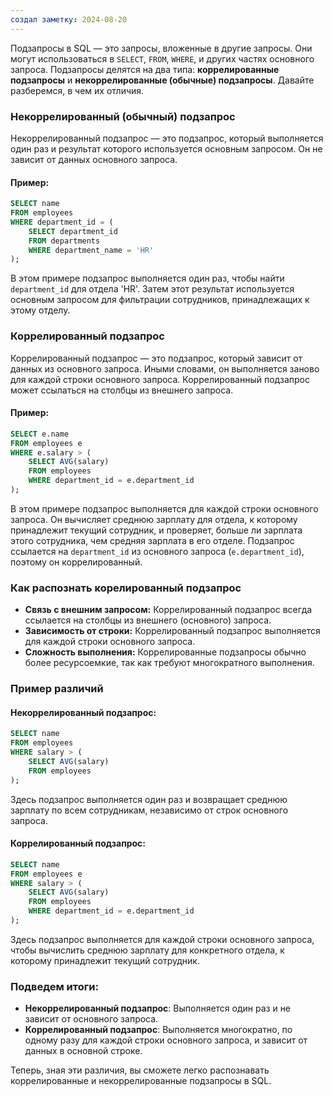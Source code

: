 ```yaml
---
создал заметку: 2024-08-20
---
```

Подзапросы в SQL — это запросы, вложенные в другие запросы. Они могут использоваться в `SELECT`, `FROM`, `WHERE`, и других частях основного запроса. Подзапросы делятся на два типа: **коррелированные подзапросы** и **некоррелированные (обычные) подзапросы**. Давайте разберемся, в чем их отличия.

### Некоррелированный (обычный) подзапрос

Некоррелированный подзапрос — это подзапрос, который выполняется один раз и результат которого используется основным запросом. Он не зависит от данных основного запроса.

#### Пример:

```sql
SELECT name
FROM employees
WHERE department_id = (
    SELECT department_id
    FROM departments
    WHERE department_name = 'HR'
);
```

В этом примере подзапрос выполняется один раз, чтобы найти `department_id` для отдела 'HR'. Затем этот результат используется основным запросом для фильтрации сотрудников, принадлежащих к этому отделу.

### Коррелированный подзапрос

Коррелированный подзапрос — это подзапрос, который зависит от данных из основного запроса. Иными словами, он выполняется заново для каждой строки основного запроса. Коррелированный подзапрос может ссылаться на столбцы из внешнего запроса.

#### Пример:

```sql
SELECT e.name
FROM employees e
WHERE e.salary > (
    SELECT AVG(salary)
    FROM employees
    WHERE department_id = e.department_id
);
```

В этом примере подзапрос выполняется для каждой строки основного запроса. Он вычисляет среднюю зарплату для отдела, к которому принадлежит текущий сотрудник, и проверяет, больше ли зарплата этого сотрудника, чем средняя зарплата в его отделе. Подзапрос ссылается на `department_id` из основного запроса (`e.department_id`), поэтому он коррелированный.

### Как распознать корелированный подзапрос

- **Связь с внешним запросом:** Коррелированный подзапрос всегда ссылается на столбцы из внешнего (основного) запроса.
- **Зависимость от строки:** Коррелированный подзапрос выполняется для каждой строки основного запроса.
- **Сложность выполнения:** Коррелированные подзапросы обычно более ресурсоемкие, так как требуют многократного выполнения.

### Пример различий

#### Некоррелированный подзапрос:

```sql
SELECT name
FROM employees
WHERE salary > (
    SELECT AVG(salary)
    FROM employees
);
```

Здесь подзапрос выполняется один раз и возвращает среднюю зарплату по всем сотрудникам, независимо от строк основного запроса.

#### Коррелированный подзапрос:

```sql
SELECT name
FROM employees e
WHERE salary > (
    SELECT AVG(salary)
    FROM employees
    WHERE department_id = e.department_id
);
```

Здесь подзапрос выполняется для каждой строки основного запроса, чтобы вычислить среднюю зарплату для конкретного отдела, к которому принадлежит текущий сотрудник.

### Подведем итоги:

- **Некоррелированный подзапрос**: Выполняется один раз и не зависит от основного запроса.
- **Коррелированный подзапрос**: Выполняется многократно, по одному разу для каждой строки основного запроса, и зависит от данных в основной строке.

Теперь, зная эти различия, вы сможете легко распознавать коррелированные и некоррелированные подзапросы в SQL.